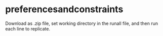 # preferencesandconstraints

Download as .zip file, set working directory in the runall file, and then run each line to replicate.
